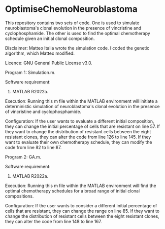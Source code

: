 # OptimiseChemoNeuroblastoma
This repository contains two sets of code. One is used to simulate neuroblastoma's clonal evolution in the presence of vincristine and cyclophosphamide. The other is used to find the optimal chemotherapy schedule given an initial clonal composition.

Disclaimer: Matteo Italia wrote the simulation code. I coded the genetic algorithm, which Matteo modified.

Licence: GNU General Public License v3.0.

Program 1: Simulation.m.

Software requirement:
1. MATLAB R2022a.

Execution: Running this m file within the MATLAB environment will initiate a deterministic simulation of neuroblastoma's clonal evolution in the presence of vincristine and cyclophosphamide.

Configuration: If the user wants to evaluate a different initial composition, they can change the initial percentage of cells that are resistant on line 57. If they want to change the distribution of resistant cells between the eight resistant clones, they can alter the code from line 126 to line 145. If they want to evaluate their own chemotherapy schedule, they can modify the code from line 82 to line 87.

Program 2: GA.m.

Software requirement:
1. MATLAB R2022a.

Execution: Running this m file within the MATLAB environment will find the optimal chemotherapy schedules for a broad range of initial clonal compositions.

Configuration: If the user wants to consider a different initial percentage of cells that are resistant, they can change the range on line 85. If they want to change the distribution of resistant cells between the eight resistant clones, they can alter the code from line 148 to line 167.
